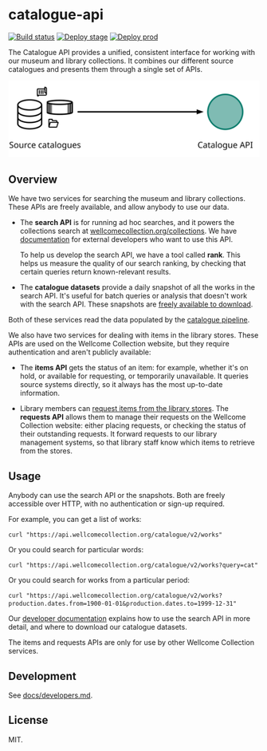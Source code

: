 # catalogue-api

[![Build status](https://badge.buildkite.com/1d9006a0f151dd00522ff3ed59a247997016288b6b7ba30efa.svg?branch=main)](https://buildkite.com/wellcomecollection/catalogue-api)
[![Deploy stage](https://img.shields.io/buildkite/41057eb74a0e2c22d2f78c325bfa6b90458b9529b2bb532b85/main.svg?label=deploy%20stage)](https://buildkite.com/wellcomecollection/catalogue-api-deploy-stage)
[![Deploy prod](https://img.shields.io/buildkite/b7212f6ddcd97f0888e7e7c9064648100a66b54df7e00d5f97/main.svg?label=deploy%20prod)](https://buildkite.com/wellcomecollection/catalogue-api-deploy-prod)

The Catalogue API provides a unified, consistent interface for working with our museum and library collections.
It combines our different source catalogues and presents them through a single set of APIs.

![Left: a collection of icons representing a database, folder, scroll, labelled "Source catalogues". Right: a green circle labelled "Catalogue API". There's an arrow flowing from left to right.](illustration.svg)

## Overview

We have two services for searching the museum and library collections.
These APIs are freely available, and allow anybody to use our data.

-	The **search API** is for running ad hoc searches, and it powers the collections search at [wellcomecollection.org/collections][search].
	We have [documentation][search_docs] for external developers who want to use this API.
	
	To help us develop the search API, we have a tool called **rank**.
	This helps us measure the quality of our search ranking, by checking that certain queries return known-relevant results.

-	The **catalogue datasets** provide a daily snapshot of all the works in the search API.
	It's useful for batch queries or analysis that doesn't work with the search API.
	These snapshots are [freely available to download][snapshots].

Both of these services read the data populated by the [catalogue pipeline][pipeline].

We also have two services for dealing with items in the library stores.
These APIs are used on the Wellcome Collection website, but they require authentication and aren't publicly available:

-	The **items API** gets the status of an item: for example, whether it's on hold, or available for requesting, or temporarily unavailable.
	It queries source systems directly, so it always has the most up-to-date information.

-	Library members can [request items from the library stores][requests].
	The **requests API** allows them to manage their requests on the Wellcome Collection website: either placing requests, or checking the status of their outstanding requests.
	It forward requests to our library management systems, so that library staff know which items to retrieve from the stores.

[search]: https://wellcomecollection.org/collections
[search_docs]: https://developers.wellcomecollection.org/catalogue
[pipeline]: https://github.com/wellcomecollection/catalogue-pipeline
[snapshots]: https://developers.wellcomecollection.org/datasets
[requests]: https://wellcomecollection.org/pages/X_2eexEAACQAZLBi

## Usage

Anybody can use the search API or the snapshots.
Both are freely accessible over HTTP, with no authentication or sign-up required.

For example, you can get a list of works:

```
curl "https://api.wellcomecollection.org/catalogue/v2/works"
```

Or you could search for particular words:

```
curl "https://api.wellcomecollection.org/catalogue/v2/works?query=cat"
```

Or you could search for works from a particular period:

```
curl "https://api.wellcomecollection.org/catalogue/v2/works?production.dates.from=1900-01-01&production.dates.to=1999-12-31"
```

Our [developer documentation][developer_docs] explains how to use the search API in more detail, and where to download our catalogue datasets.

The items and requests APIs are only for use by other Wellcome Collection services.

[developer_docs]: https://developers.wellcomecollection.org

## Development

See [docs/developers.md](docs/developers.md).

## License

MIT.
